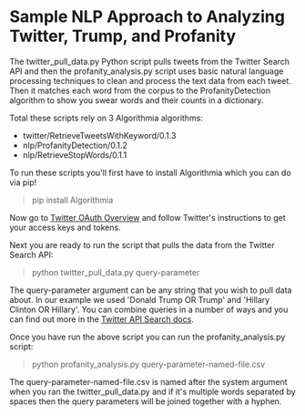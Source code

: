 # Sample NLP Approach to Analyzing Twitter, Trump, and Profanity

The twitter_pull_data.py Python script pulls tweets from the Twitter Search API and then the profanity_analysis.py script uses basic natural language processing techniques to clean and process the text data from each tweet. Then it matches each word from the corpus to the ProfanityDetection algorithm to show you swear words and their counts in a dictionary. 

Total these scripts rely on 3 Algorithmia algorithms:

- twitter/RetrieveTweetsWithKeyword/0.1.3
- nlp/ProfanityDetection/0.1.2
- nlp/RetrieveStopWords/0.1.1

To run these scripts you'll first have to install Algorithmia which you can do via pip!

> pip install Algorithmia

Now go to [Twitter OAuth Overview](https://dev.twitter.com/oauth/overview) and follow Twitter's instructions to get your access keys and tokens.

Next you are ready to run the script that pulls the data from the Twitter Search API:

> python twitter_pull_data.py query-parameter

The query-parameter argument can be any string that you wish to pull data about. In our example we used 'Donald Trump OR Trump' and 'Hillary Clinton OR Hillary'. You can combine queries in a number of ways and you can find out more in the [Twitter API Search docs](https://dev.twitter.com/rest/public/search).

Once you have run the above script you can run the profanity_analysis.py script:

> python profanity_analysis.py query-parameter-named-file.csv

The query-parameter-named-file.csv is named after the system argument when you ran the twitter_pull_data.py and if it's multiple words separated by spaces then the query parameters will be joined together with a hyphen.

